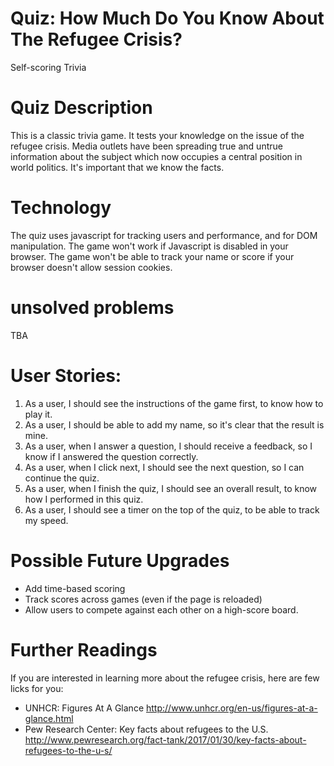 # Quiz: How Much Do You Know About The Refugee Crisis?
  Self-scoring Trivia

# Quiz Description
  This is a classic trivia game. It tests your knowledge on the issue of the refugee crisis. Media outlets have been spreading true and untrue information about the subject which now occupies a central position in world politics. It's important that we know the facts.

# Technology
  The quiz uses javascript for tracking users and performance, and for DOM manipulation. The game won't work if Javascript is disabled in your browser. The game won't be able to track your name or score if your browser doesn't allow session cookies.

# unsolved problems
  TBA

# User Stories:  
  1. As a user, I should see the instructions of the game first, to know how to play it.
  2. As a user, I should be able to add my name, so it's clear that the result is mine.
  3. As a user, when I answer a question, I should receive a feedback, so I know if I answered the question correctly.
  4. As a user, when I click next, I should see the next question, so I can continue the quiz.
  5. As a user, when I finish the quiz, I should see an overall result, to know how I performed in this quiz.
  6. As a user, I should see a timer on the top of the quiz, to be able to track my speed.

# Possible Future Upgrades
  - Add time-based scoring
  - Track scores across games (even if the page is reloaded)
  - Allow users to compete against each other on a high-score board.

# Further Readings
  If you are interested in learning more about the refugee crisis, here are few licks for you:
  - UNHCR: Figures At A Glance
  http://www.unhcr.org/en-us/figures-at-a-glance.html
  - Pew Research Center: Key facts about refugees to the U.S.
  http://www.pewresearch.org/fact-tank/2017/01/30/key-facts-about-refugees-to-the-u-s/
